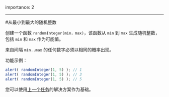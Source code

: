 importance: 2

---

#从最小到最大的随机整数

创建一个函数 `randomInteger(min，max)`，该函数从 `min` 到 `max` 生成随机整数，包括 `min` 和 `max` 作为可能值。

来自间隔 `min..max` 的任何数字必须以相同的概率出现。


功能示例：

```js
alert( randomInteger(1, 5) ); // 1
alert( randomInteger(1, 5) ); // 3
alert( randomInteger(1, 5) ); // 5
```

您可以使用[上一个任务](info:task/random-min-max)的解决方案作为基础。
